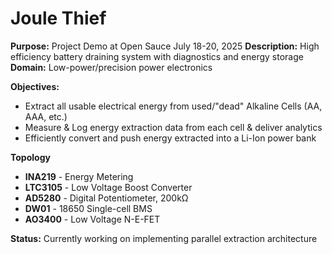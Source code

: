# Joule Thief

**Purpose:** Project Demo at Open Sauce July 18-20, 2025
**Description:** High efficiency battery draining system with diagnostics and energy storage
**Domain:** Low-power/precision power electronics

**Objectives:**
- Extract all usable electrical energy from used/"dead" Alkaline Cells (AA, AAA, etc.)
- Measure & Log energy extraction data from each cell & deliver analytics
- Efficiently convert and push energy extracted into a Li-Ion power bank

**Topology**
- **INA219** - Energy Metering
- **LTC3105** - Low Voltage Boost Converter
- **AD5280** - Digital Potentiometer, 200kΩ
- **DW01** - 18650 Single-cell BMS
- **AO3400** - Low Voltage N-E-FET

**Status:** Currently working on implementing parallel extraction architecture
